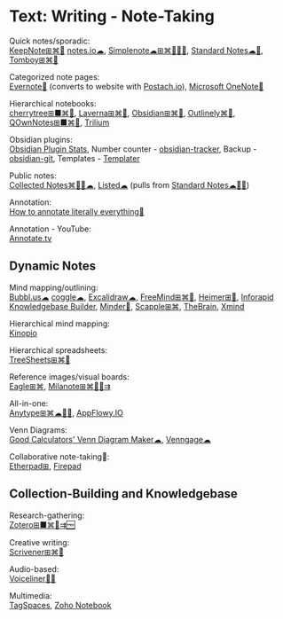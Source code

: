 # Text: Writing - Note-Taking

Quick notes/sporadic:  
[KeepNote⊞⌘🐧](https://keepnote.org/)
[notes.io☁](http://notes.io/),
[Simplenote☁⊞⌘🐧🍎🤖](https://simplenote.com/),
[Standard Notes☁🐧](https://standardnotes.com/),
[Tomboy⊞⌘🐧](https://wiki.gnome.org/Apps/Tomboy)

Categorized note pages:  
[Evernote🧛](https://evernote.com/) (converts to website with [Postach.io](https://postach.io/)),
[Microsoft OneNote🧛](https://www.onenote.com/)

Hierarchical notebooks:  
[cherrytree⊞■⌘🐧](https://www.giuspen.com/cherrytree/),
[Laverna⊞⌘🐧](https://laverna.cc/),
[Obsidian⊞⌘🐧](https://obsidian.md/),
[Outlinely⌘🍎](https://glamdevelopment.com/outlinely),
[QOwnNotes⊞■⌘🐧](https://www.qownnotes.org/),
[Trilium](https://github.com/zadam/trilium)

Obsidian plugins:  
[Obsidian Plugin Stats](https://obsidian-plugin-stats.vercel.app/),
Number counter - [obsidian-tracker](https://github.com/pyrochlore/obsidian-tracker),
Backup - [obsidian-git](https://github.com/denolehov/obsidian-git),
Templates - [Templater](https://silentvoid13.github.io/Templater/)

Public notes:  
[Collected Notes⌘🍎🤖☁](https://collectednotes.com/),
[Listed☁](https://listed.to/) (pulls from [Standard Notes☁🐧🤖](https://standardnotes.com/))

Annotation:  
[How to annotate literally everything💩](https://beepb00p.xyz/annotating.html)

Annotation - YouTube:  
[Annotate.tv](https://annotate.tv/)

## Dynamic Notes

Mind mapping/outlining:  
[Bubbl.us☁](https://bubbl.us/)
[coggle☁](https://coggle.it/),
[Excalidraw☁](https://excalidraw.com/),
[FreeMind⊞⌘🐧](http://freemind.sourceforge.net/wiki/index.php/Main_Page),
[Heimer⊞🐧](https://github.com/juzzlin/Heimer),
[Inforapid Knowledgebase Builder](http://www.buildyourmap.com/),
[Minder🐧](https://github.com/phase1geo/Minder),
[Scapple⊞⌘](https://www.literatureandlatte.com/scapple/overview),
[TheBrain](https://www.thebrain.com/),
[Xmind](https://xmind.app/)

Hierarchical mind mapping:  
[Kinopio](https://kinopio.club/)

Hierarchical spreadsheets:  
[TreeSheets⊞⌘🐧](http://strlen.com/treesheets/)

Reference images/visual boards:  
[Eagle⊞⌘](https://eagle.cool/),
[Milanote⊞⌘🍎🤖⇉](https://milanote.com/)

All-in-one:  
[Anytype⊞⌘☁🍎🤖](https://anytype.io/),
[AppFlowy.IO](https://www.appflowy.io/)

Venn Diagrams:  
[Good Calculators' Venn Diagram Maker☁](https://goodcalculators.com/venn-diagram-maker/),
[Venngage☁](https://venngage.com/features/venn-diagram-maker)

Collaborative note-taking🤝:  
[Etherpad⊞](https://etherpad.org/),
[Firepad](https://firepad.io/)

## Collection-Building and Knowledgebase

Research-gathering:  
[Zotero⊞■⌘🐧⇉🆓](https://www.zotero.org/)

Creative writing:  
[Scrivener⊞⌘🍎](https://www.literatureandlatte.com/scrivener/overview)

Audio-based:  
[Voiceliner🍎🤖](https://a9.io/voiceliner/)

Multimedia:  
[TagSpaces](https://www.tagspaces.org/),
[Zoho Notebook](https://www.zoho.com/notebook/)
